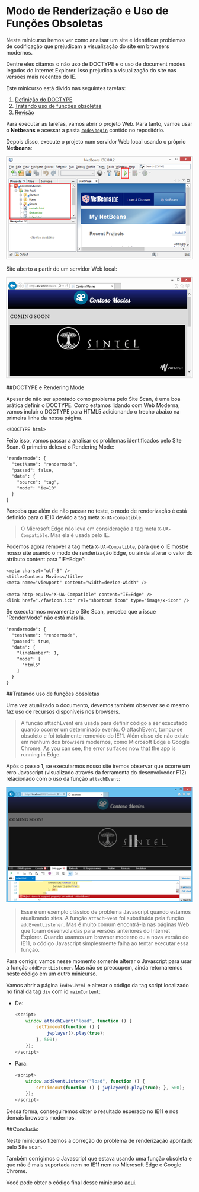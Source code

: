 Modo de Renderização e Uso de Funções Obsoletas
========================================
Neste minicurso iremos ver como analisar um site e identificar problemas de codificação que prejudicam a visualização do site em browsers modernos.

Dentre eles citamos o não uso de DOCTYPE e o uso de document modes legados do Internet Explorer. Isso prejudica a visualização do site nas versões mais recentes do IE.

Este minicurso está divido nas seguintes tarefas:

1. [Definição do DOCTYPE](#Task1)
1. [Tratando uso de funções obsoletas](#Task2)
1. [Revisão](#Review)

Para executar as tarefas, vamos abrir o projeto Web. Para tanto, vamos usar o **Netbeans** e acessar a pasta [`code\begin`](./code/begin) contido no repositório.

Depois disso, execute o projeto num servidor Web local usando o próprio **Netbeans**:

![Abrir projeto no Netbeans](./images/run_netbeans_project.png)

Site aberto a partir de um servidor Web local:

![Executar site no servidor Web local](./images/site_local_webserver.png)

<p name="Task1" />
##DOCTYPE e Rendering Mode

Apesar de não ser apontado como problema pelo Site Scan, é uma boa prática definir o DOCTYPE. Como estamos lidando com Web Moderna, vamos incluir o DOCTYPE para HTML5 adicionando o trecho abaixo na primeira linha da nossa página.

	<!DOCTYPE html>

Feito isso, vamos passar a analisar os problemas identificados pelo Site Scan. O primeiro deles é o Rendering Mode:

	"rendermode": {
      "testName": "rendermode",
      "passed": false,
      "data": {
        "source": "tag",
        "mode": "ie=10"
      }
    }

Perceba que além de não passar no teste, o modo de renderização é está definido para o IE10 devido a tag meta `X-UA-Compatible`.

> O Microsoft Edge não leva em consideração a tag meta `X-UA-Compatible`. Mas ela é usada pelo IE. 

Podemos agora remover a tag meta `X-UA-Compatible`, para que o IE mostre nosso site usando o modo de renderização Edge, ou ainda alterar o valor do atributo content para "IE=Edge":

	<meta charset="utf-8" />
	<title>Contoso Movies</title>
	<meta name="viewport" content="width=device-width" />	
	
	<meta http-equiv="X-UA-Compatible" content="IE=Edge" />        
	<link href="./favicon.ico" rel="shortcut icon" type="image/x-icon" />
        
Se executarmos novamente o Site Scan, perceba que a issue "RenderMode" não está mais lá.

	"rendermode": {
      "testName": "rendermode",
      "passed": true,
      "data": {
        "lineNumber": 1,
        "mode": [
          "html5"
        ]
      }
    }

<p name="Task2" />
##Tratando uso de funções obsoletas

Uma vez atualizado o documento, devemos também observar se o mesmo faz uso de recursos disponíveis nos browsers.

> A função attachEvent era usada para definir código a ser executado quando ocorrer um determinado evento. O attachEvent, tornou-se obsoleto e foi totalmente removido do IE11. Além disso ele não existe em nenhum dos browsers modernos, como Microsoft Edge e Google Chrome.  As you can see, the error surfaces now that the app is running in Edge.

Após o passo 1, se executarmos nosso site iremos observar que ocorre um erro Javascript (visualizado através da ferramenta do desenvolvedor F12) relacionado com o uso da função `attachEvent`:

![Erro usando função attachEvent](./images/featuredetection_attacheevent_error.png)

> Esse é um exemplo clássico de problema Javascript quando estamos atualizando sites. A função `attachEvent` foi substituida pela função `addEventListener`. Mas é muito comum encontrá-la nas páginas Web que foram desenvolvidas para versões anteriores do Internet Explorer. Quando usamos um browser moderno ou a nova versão do IE11, o código Javascript simplesmente falha ao tentar executar essa função.

Para corrigir, vamos nesse momento somente alterar o Javascript para usar a função `addEventListener`. Mas não se preocupem, ainda retornaremos neste código em um outro minicurso. 

Vamos abrir a página `index.html` e alterar o código da tag script localizado no final da tag `div` com id `mainContent`:

- De:
	````Javascript
	<script>
        window.attachEvent("load", function () {
            setTimeout(function () {
                jwplayer().play(true);
            }, 500);
        });
    </script>
	````

- Para:
	````Javascript
	<script>
        window.addEventListener("load", function () {
            setTimeout(function () { jwplayer().play(true); }, 500);
        });
	</script>
	````

Dessa forma, conseguiremos obter o resultado esperado no IE11 e nos demais browsers modernos.
  
<p name="Review"/>
##Conclusão

Neste minicurso fizemos a correção do problema de renderização apontado pelo Site scan. 

Também corrigimos o Javascript que estava usando uma função obsoleta e que não é mais suportada nem no IE11 nem no Microsoft Edge e Google Chrome.

Você pode obter o código final desse minicurso [aqui](./code/end).